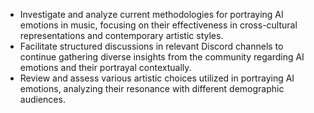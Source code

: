 - Investigate and analyze current methodologies for portraying AI emotions in music, focusing on their effectiveness in cross-cultural representations and contemporary artistic styles.
- Facilitate structured discussions in relevant Discord channels to continue gathering diverse insights from the community regarding AI emotions and their portrayal contextually.
- Review and assess various artistic choices utilized in portraying AI emotions, analyzing their resonance with different demographic audiences.